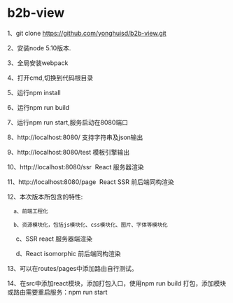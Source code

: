 # b2b-view
1、git clone https://github.com/yonghuisd/b2b-view.git

2、安装node 5.10版本.

3、全局安装webpack

4、打开cmd,切换到代码根目录

5、运行npm install 

6、运行npm run build

7、运行npm run start,服务启动在8080端口

8、http://localhost:8080/ 支持字符串及json输出

9、http://localhost:8080/test 模板引擎输出

10、http://localhost:8080/ssr   React 服务器渲染

11、http://localhost:8080/page   React SSR 前后端同构渲染

12、本次版本所包含的特性:

      a、前端工程化
   
      b、资源模块化，包括js模块化、css模块化、图片、字体等模块化

      c、SSR  react 服务器端渲染

      d、React isomorphic 前后端同构渲染

13、可以在routes/pages中添加路由自行测试。

14、在src中添加react模块，添加打包入口，使用npm run build 打包，添加模块或路由需要重启服务：npm run start
